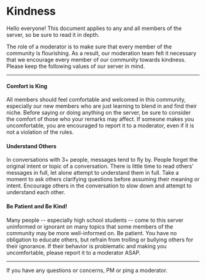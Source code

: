 # Kindness 
Hello everyone! This document applies to any and all members of the server, so be sure to read it in depth. 

The role of a moderator is to make sure that every member of the community is flourishing. As a result, our moderation team felt it necessary that we encourage every member of our community towards kindness. Please keep the following values of our server in mind.

<hr>

#### Comfort is King 
All members should feel comfortable and welcomed in this community, especially our new members who are just learning to blend in and find their niche. Before saying or doing anything on the server, be sure to consider the comfort of those who your remarks may affect. If someone makes you uncomfortable, you are encouraged to report it to a moderator, even if it is not a violation of the rules.

#### Understand Others 
In conversations with 3+ people, messages tend to fly by. People forget the original intent or topic of a conversation. There is little time to read others' messages in full, let alone attempt to understand them in full. Take a moment to ask others clarifying questions before assuming their meaning or intent. Encourage others in the conversation to slow down and attempt to understand each other. 

#### Be Patient and Be Kind! 
Many people -- especially high school students -- come to this server uninformed or ignorant on many topics that some members of the community may be more well-informed on. Be patient. You have no obligation to educate others, but refrain from trolling or bullying others for their ignorance. If their behavior is problematic and making you uncomfortable, please report it to a moderator ASAP. 

<hr>

If you have any questions or concerns, PM or ping a moderator. 